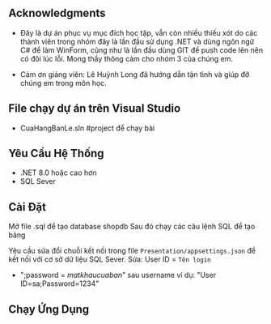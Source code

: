 ## Acknowledgments

- Đây là dự án phục vụ mục đích học tập, vẫn còn nhiều thiếu xót do các thành viên trong nhóm đây là lần đầu sử dụng .NET và dùng ngôn ngữ C# để làm WinForm, cũng như là lần đầu dùng GIT để push code lên nên có đôi lúc lỗi. Mong thầy thông cảm cho nhóm 3 của chúng em.

- Cảm ơn giảng viên: Lê Huỳnh Long đã hướng dẫn tận tình và giúp đỡ chúng em trong môn học.

## File chạy dự án trên Visual Studio
- CuaHangBanLe.sln         #project để chạy bài

## Yêu Cầu Hệ Thống
- .NET 8.0 hoặc cao hơn
- SQL Sever
## Cài Đặt

Mở file .sql để tạo database shopdb
Sau đó chạy các câu lệnh SQL để tạo bảng

Yêu cầu sửa đổi chuỗi kết nối trong file `Presentation/appsettings.json` để kết nối với cơ sở dữ liệu SQL Sever.
Sửa:
User ID = `Tên login`

- ";password = *matkhaucuaban*" sau username ví dụ: "User ID=sa;Password=1234"

## Chạy Ứng Dụng



